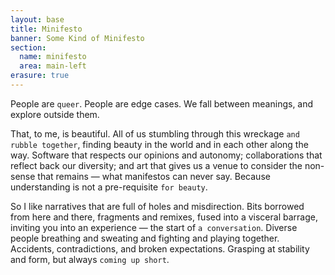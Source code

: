```yaml
---
layout: base
title: Minifesto
banner: Some Kind of Minifesto
section:
  name: minifesto
  area: main-left
erasure: true
---
```


<div class="intro">

People are `queer`.
People are edge cases.
We fall between meanings,
and explore outside them.

</div>

That, to me, is beautiful.
All of us stumbling
through this wreckage `and rubble together`,
finding beauty in the world
and in each other along the way.
Software that respects our opinions and autonomy;
collaborations that reflect back our diversity;
and art that gives us a venue to consider
<label for="erasure">the non-sense</label>
that remains —
what manifestos can never say.
Because understanding is not a pre-requisite `for beauty`.

So I like narratives that are full of
holes and misdirection.
Bits borrowed from here and there,
fragments and remixes,
fused into a visceral barrage,
inviting you into an experience —
the start of `a conversation`.
Diverse people breathing and sweating
and fighting and playing together.
Accidents, contradictions, and broken expectations.
Grasping at stability and form,
but always `coming up short`.
